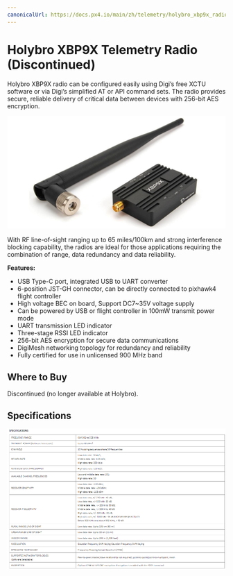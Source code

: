```yaml
---
canonicalUrl: https://docs.px4.io/main/zh/telemetry/holybro_xbp9x_radio
---
```


# Holybro XBP9X Telemetry Radio (Discontinued)

Holybro XBP9X radio can be configured easily using Digi’s free XCTU software or via Digi’s simplified AT or API command sets. The radio provides secure, reliable delivery of critical data between devices with 256-bit AES encryption.

![Holybro XBP9X Radio](../../assets/hardware/telemetry/holybro-xbp9x.jpg)

With RF line-of-sight ranging up to 65 miles/100km and strong interference blocking capability, the radios are ideal for those applications requiring the combination of range, data redundancy and data reliability.

**Features:**
- USB Type-C port, integrated USB to UART converter
- 6-position JST-GH connector, can be directly connected to pixhawk4 flight controller
- High voltage BEC on board, Support DC7~35V voltage supply
- Can be powered by USB or flight controller in 100mW transmit power mode
- UART transmission LED indicator
- Three-stage RSSI LED indicator
- 256-bit AES encryption for secure data communications
- DigiMesh networking topology for redundancy and reliability
- Fully certified for use in unlicensed 900 MHz band

## Where to Buy

Discontinued (no longer available at Holybro).

## Specifications

![Holybro XBP9X Radio](../../assets/hardware/telemetry/holybro-xbp9x-spec.png)
